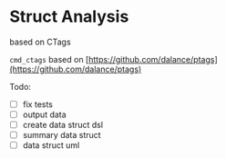 # Struct Analysis

based on CTags

`cmd_ctags` based on [https://github.com/dalance/ptags](https://github.com/dalance/ptags)

Todo:

 - [ ] fix tests
 - [ ] output data
 - [ ] create data struct dsl
 - [ ] summary data struct
 - [ ] data struct uml
